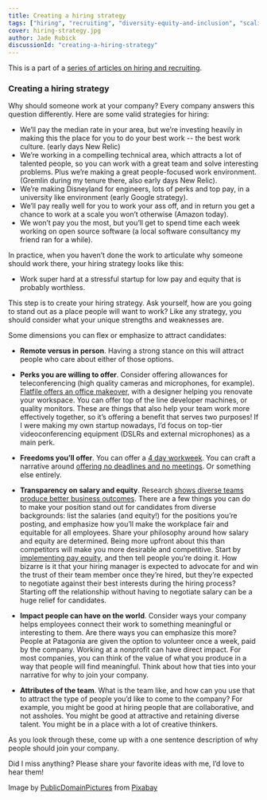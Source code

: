 ```yaml
---
title: Creating a hiring strategy
tags: ["hiring", "recruiting", "diversity-equity-and-inclusion", "scaling", "pay-equity"]
cover: hiring-strategy.jpg
author: Jade Rubick
discussionId: "creating-a-hiring-strategy"
---
```


<re-img src="hiring-strategy.jpg"></re-img>

This is a part of a [series of articles on hiring and recruiting](/startup-hiring-and-recruiting). 

### Creating a hiring strategy

Why should someone work at your company? Every company answers this question differently. Here are some valid strategies for hiring: 

* We’ll pay the median rate in your area, but we’re investing heavily in making this the place for you to do your best work -- the best work culture. (early days New Relic)
* We’re working in a compelling technical area, which attracts a lot of talented people, so you can work with a great team and solve interesting problems. Plus we’re making a great people-focused work environment. (Gremlin during my tenure there, also early days New Relic).
* We’re making Disneyland for engineers, lots of perks and top pay, in a university like environment (early Google strategy).
* We’ll pay really well for you to work your ass off, and in return you get a chance to work at a scale you won’t otherwise (Amazon today).
* We won’t pay you the most, but you’ll get to spend time each week working on open source software (a local software consultancy my friend ran for a while). 

In practice, when you haven’t done the work to articulate why someone should work there, your hiring strategy looks like this: 

* Work super hard at a stressful startup for low pay and equity that is probably worthless.

This step is to create your hiring strategy. Ask yourself, how are you going to stand out as a place people will want to work? Like any strategy, you should consider what your unique strengths and weaknesses are. 

Some dimensions you can flex or emphasize to attract candidates:

* **Remote versus in person**. Having a strong stance on this will attract people who care about either of those options. 

* **Perks you are willing to offer**. Consider offering allowances for teleconferencing (high quality cameras and microphones, for example). [Flatfile offers an office makeover](https://flatfile.com/careers/), with a designer helping you renovate your workspace. You can offer top of the line developer machines, or quality monitors. These are things that also help your team work more effectively together, so it’s offering a benefit that serves two purposes! If I were making my own startup nowadays, I’d focus on top-tier videoconferencing equipment (DSLRs and external microphones) as a main perk. 

* **Freedoms you’ll offer**. You can offer a [4 day workweek](https://singularityhub.com/2021/07/09/icelands-4-day-work-week-trial-was-a-smashing-success-will-it-start-a-new-trend/). You can craft a narrative around [offering no deadlines and no meetings](https://sahillavingia.com/work). Or something else entirely.  

* **Transparency on salary and equity**. Research [shows diverse teams produce better business outcomes](https://www.managers.org.uk/knowledge-and-insights/listicle/the-five-business-benefits-of-a-diverse-team/). There are a few things you can do to make your position stand out for candidates from diverse backgrounds: list the salaries (and equity!) for the positions you’re posting, and emphasize how you’ll make the workplace fair and equitable for all employees. Share your philosophy around how salary and equity are determined. Being more upfront about this than competitors will make you more desirable and competitive. Start by [implementing pay equity](/implementing-pay-equity/), and then tell people you’re doing it. How bizarre is it that your hiring manager is expected to advocate for and win the trust of their team member once they’re hired, but they’re expected to negotiate against their best interests during the hiring process? Starting off the relationship without having to negotiate salary can be a huge relief for candidates.  

* **Impact people can have on the world**. Consider ways your company helps employees connect their work to something meaningful or interesting to them. Are there ways you can emphasize this more? People at Patagonia are given the option to volunteer once a week, paid by the company. Working at a nonprofit can have direct impact. For most companies, you can think of the value of what you produce in a way that people will find meaningful. Think about how that ties into your narrative for why to join your company. 

* **Attributes of the team**. What is the team like, and how can you use that to attract the type of people you’d like to come to the company? For example, you might be good at hiring people that are collaborative, and not assholes. You might be good at attractive and retaining diverse talent. You might be in a place with a lot of creative thinkers. 

As you look through these, come up with a one sentence description of why people should join your company.



Did I miss anything? Please share your favorite ideas with me, I’d love to hear them! 


Image by <a href="https://pixabay.com/users/publicdomainpictures-14/?utm_source=link-attribution&amp;utm_medium=referral&amp;utm_campaign=image&amp;utm_content=2264">PublicDomainPictures</a> from <a href="https://pixabay.com/?utm_source=link-attribution&amp;utm_medium=referral&amp;utm_campaign=image&amp;utm_content=2264">Pixabay</a>